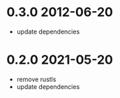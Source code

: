 # 0.3.0 2012-06-20

* update dependencies

# 0.2.0 2021-05-20

* remove rustls
* update dependencies